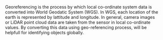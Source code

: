 Georeferencing is the process by which local co-ordinate system data is converted into World Geodatic System (WGS). In WGS, each location of the earth is represented by lattitude and longitude. In general, camera images or LiDAR point cloud data are taken from the sensor in local co-ordinate values. By converting this data using geo-referencing process, will be helpfull for identifying objects globally. 
